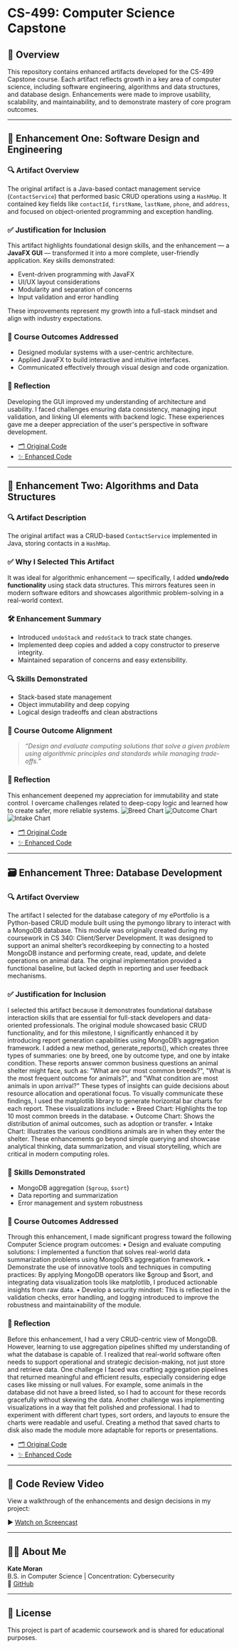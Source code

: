 # CS-499: Computer Science Capstone

## 📌 Overview

This repository contains enhanced artifacts developed for the CS-499 Capstone course. Each artifact reflects growth in a key area of computer science, including software engineering, algorithms and data structures, and database design. Enhancements were made to improve usability, scalability, and maintainability, and to demonstrate mastery of core program outcomes.

---

## 🧩 Enhancement One: Software Design and Engineering

### 🔍 Artifact Overview

The original artifact is a Java-based contact management service (`ContactService`) that performed basic CRUD operations using a `HashMap`. It contained key fields like `contactId`, `firstName`, `lastName`, `phone`, and `address`, and focused on object-oriented programming and exception handling.

### ✅ Justification for Inclusion

This artifact highlights foundational design skills, and the enhancement — a **JavaFX GUI** — transformed it into a more complete, user-friendly application. Key skills demonstrated:

- Event-driven programming with JavaFX
- UI/UX layout considerations
- Modularity and separation of concerns
- Input validation and error handling

These improvements represent my growth into a full-stack mindset and align with industry expectations.

### 🎯 Course Outcomes Addressed

- Designed modular systems with a user-centric architecture.
- Applied JavaFX to build interactive and intuitive interfaces.
- Communicated effectively through visual design and code organization.

### 🔁 Reflection

Developing the GUI improved my understanding of architecture and usability. I faced challenges ensuring data consistency, managing input validation, and linking UI elements with backend logic. These experiences gave me a deeper appreciation of the user's perspective in software development.

- [🗂️ Original Code](https://github.com/katemoran02/CS-499/blob/main/Original%20Code%20One)
- [✨ Enhanced Code](https://github.com/katemoran02/CS-499/blob/main/Enhanced%20Code%20One)

---

## 🧮 Enhancement Two: Algorithms and Data Structures

### 🔍 Artifact Description

The original artifact was a CRUD-based `ContactService` implemented in Java, storing contacts in a `HashMap`.

### ✅ Why I Selected This Artifact

It was ideal for algorithmic enhancement — specifically, I added **undo/redo functionality** using stack data structures. This mirrors features seen in modern software editors and showcases algorithmic problem-solving in a real-world context.

### 🛠️ Enhancement Summary

- Introduced `undoStack` and `redoStack` to track state changes.
- Implemented deep copies and added a copy constructor to preserve integrity.
- Maintained separation of concerns and easy extensibility.

### 🔍 Skills Demonstrated

- Stack-based state management
- Object immutability and deep copying
- Logical design tradeoffs and clean abstractions

### 🎯 Course Outcome Alignment

> *“Design and evaluate computing solutions that solve a given problem using algorithmic principles and standards while managing trade-offs.”*

### 🔁 Reflection

This enhancement deepened my appreciation for immutability and state control. I overcame challenges related to deep-copy logic and learned how to create safer, more reliable systems.
![Breed Chart](breed_chart.png)
![Outcome Chart](outcome_chart.png)
![Intake Chart](intake_chart.png)

- [🗂️ Original Code](https://github.com/katemoran02/CS-499/blob/main/Original%20Code%20Two)
- [✨ Enhanced Code](https://github.com/katemoran02/CS-499/blob/main/Enhanced%20Code%20Two)

---

## 🗃️ Enhancement Three: Database Development

### 🔍 Artifact Overview

The artifact I selected for the database category of my ePortfolio is a Python-based CRUD module built using the pymongo library to interact with a MongoDB database. This module was originally created during my coursework in CS 340: Client/Server Development. It was designed to support an animal shelter’s recordkeeping by connecting to a hosted MongoDB instance and performing create, read, update, and delete operations on animal data. The original implementation provided a functional baseline, but lacked depth in reporting and user feedback mechanisms.

### ✅ Justification for Inclusion

I selected this artifact because it demonstrates foundational database interaction skills that are essential for full-stack developers and data-oriented professionals. The original module showcased basic CRUD functionality, and for this milestone, I significantly enhanced it by introducing report generation capabilities using MongoDB’s aggregation framework.
I added a new method, generate_reports(), which creates three types of summaries: one by breed, one by outcome type, and one by intake condition. These reports answer common business questions an animal shelter might face, such as: "What are our most common breeds?", "What is the most frequent outcome for animals?", and "What condition are most animals in upon arrival?" These types of insights can guide decisions about resource allocation and operational focus.
To visually communicate these findings, I used the matplotlib library to generate horizontal bar charts for each report. These visualizations include:
•	Breed Chart: Highlights the top 10 most common breeds in the database.
•	Outcome Chart: Shows the distribution of animal outcomes, such as adoption or transfer.
•	Intake Chart: Illustrates the various conditions animals are in when they enter the shelter.
These enhancements go beyond simple querying and showcase analytical thinking, data summarization, and visual storytelling, which are critical in modern computing roles.


### 🧠 Skills Demonstrated

- MongoDB aggregation (`$group`, `$sort`)
- Data reporting and summarization
- Error management and system robustness

### 🎯 Course Outcomes Addressed

Through this enhancement, I made significant progress toward the following Computer Science program outcomes:
•	Design and evaluate computing solutions: I implemented a function that solves real-world data summarization problems using MongoDB’s aggregation framework.
•	Demonstrate the use of innovative tools and techniques in computing practices: By applying MongoDB operators like $group and $sort, and integrating data visualization tools like matplotlib, I produced actionable insights from raw data.
•	Develop a security mindset: This is reflected in the validation checks, error handling, and logging introduced to improve the robustness and maintainability of the module.


### 🔁 Reflection

Before this enhancement, I had a very CRUD-centric view of MongoDB. However, learning to use aggregation pipelines shifted my understanding of what the database is capable of. I realized that real-world software often needs to support operational and strategic decision-making, not just store and retrieve data.
One challenge I faced was crafting aggregation pipelines that returned meaningful and efficient results, especially considering edge cases like missing or null values. For example, some animals in the database did not have a breed listed, so I had to account for these records gracefully without skewing the data.
Another challenge was implementing visualizations in a way that felt polished and professional. I had to experiment with different chart types, sort orders, and layouts to ensure the charts were readable and useful. Creating a method that saved charts to disk also made the module more adaptable for reports or presentations.


- [🗂️ Original Code](https://github.com/katemoran02/CS-499/blob/main/Original%20Code%20Three)
- [✨ Enhanced Code](https://github.com/katemoran02/CS-499/blob/main/Enhanced%20Code%20Three)

---

## 🎥 Code Review Video

View a walkthrough of the enhancements and design decisions in my project:

▶️ [Watch on Screencast](https://app.screencast.com/OQmUmbeysDUQA)

---

## 🙋‍♀️ About Me

**Kate Moran**  
B.S. in Computer Science | Concentration: Cybersecurity  
🔗 [GitHub](https://github.com/katemoran02)  


---

## 📝 License

This project is part of academic coursework and is shared for educational purposes.

